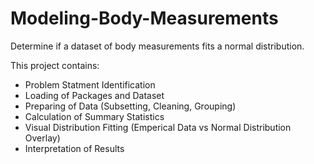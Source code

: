 # Modeling-Body-Measurements
Determine if a dataset of body measurements fits a normal distribution.

This project contains:
- Problem Statment Identification
- Loading of Packages and Dataset
- Preparing of Data (Subsetting, Cleaning, Grouping)
- Calculation of Summary Statistics
- Visual Distribution Fitting (Emperical Data vs Normal Distribution Overlay)
- Interpretation of Results
